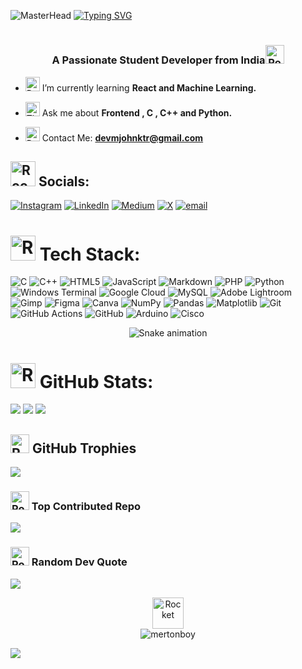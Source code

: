 ![MasterHead](https://user-images.githubusercontent.com/67194519/173735367-b75edb3b-61ec-4323-a10f-5d98e1d7b97a.gif)
[![Typing SVG](https://readme-typing-svg.demolab.com?font=Russo+One&color=&size=100&pause=1000&center=true&vCenter=true&width=2000&height=200&lines=Hi+%F0%9F%91%8B%2C+I'm+Dev+M+John;I'm+a+Student+Developer;Cyber+Security+Enthusiast;Machine+Learning+UG)](mailto:devmjohnktr@gmail.com)<h1></h1>
<h3 align="center">A Passionate Student Developer from India<img src="https://raw.githubusercontent.com/Tarikul-Islam-Anik/Animated-Fluent-Emojis/refs/heads/master/Emojis/People%20with%20professions/Man%20Technologist%20Light%20Skin%20Tone.png" alt="Rocket" width="30" height="30" /></h3> 



- <img src="https://raw.githubusercontent.com/Tarikul-Islam-Anik/Animated-Fluent-Emojis/refs/heads/master/Emojis/Objects/Books.png" alt="Rocket" width="23" height="23" /> I’m currently learning **React and Machine Learning.**
- <img src="https://raw.githubusercontent.com/Tarikul-Islam-Anik/Animated-Fluent-Emojis/master/Emojis/Smilies/Thought%20Balloon.png" alt="Thought Balloon" width="23" height="23" /> Ask me about **Frontend , C , C++ and Python.** <br>

- <img src="https://raw.githubusercontent.com/Tarikul-Islam-Anik/Animated-Fluent-Emojis/refs/heads/master/Emojis/Objects/E-Mail.png" alt="Rocket" width="23" height="23" /> Contact Me: **devmjohnktr@gmail.com**


## <img src="https://raw.githubusercontent.com/Tarikul-Islam-Anik/Animated-Fluent-Emojis/refs/heads/master/Emojis/Hand%20gestures/Folded%20Hands%20Light%20Skin%20Tone.png" alt="Rocket" width="40" height="40" /> Socials:
[![Instagram](https://img.shields.io/badge/Instagram-%23E4405F.svg?logo=Instagram&logoColor=white)](https://instagram.com/devmjohn) [![LinkedIn](https://img.shields.io/badge/LinkedIn-%230077B5.svg?logo=linkedin&logoColor=white)](https://linkedin.com/in/DevMJohn) [![Medium](https://img.shields.io/badge/Medium-12100E?logo=medium&logoColor=white)](https://medium.com/@devmjohn) [![X](https://img.shields.io/badge/X-black.svg?logo=X&logoColor=white)](https://x.com/devmjohn) [![email](https://img.shields.io/badge/Email-D14836?logo=gmail&logoColor=white)](mailto:devmjohnktr@gmail.com) 

# <img src="https://raw.githubusercontent.com/Tarikul-Islam-Anik/Animated-Fluent-Emojis/refs/heads/master/Emojis/Objects/Laptop.png" alt="Rocket" width="40" height="40" /> Tech Stack:
![C](https://img.shields.io/badge/c-%2300599C.svg?style=flat&logo=c&logoColor=white) ![C++](https://img.shields.io/badge/c++-%2300599C.svg?style=flat&logo=c%2B%2B&logoColor=white) ![HTML5](https://img.shields.io/badge/html5-%23E34F26.svg?style=flat&logo=html5&logoColor=white) ![JavaScript](https://img.shields.io/badge/javascript-%23323330.svg?style=flat&logo=javascript&logoColor=%23F7DF1E) ![Markdown](https://img.shields.io/badge/markdown-%23000000.svg?style=flat&logo=markdown&logoColor=white) ![PHP](https://img.shields.io/badge/php-%23777BB4.svg?style=flat&logo=php&logoColor=white) ![Python](https://img.shields.io/badge/python-3670A0?style=flat&logo=python&logoColor=ffdd54) ![Windows Terminal](https://img.shields.io/badge/Windows%20Terminal-%234D4D4D.svg?style=flat&logo=windows-terminal&logoColor=white) ![Google Cloud](https://img.shields.io/badge/GoogleCloud-%234285F4.svg?style=flat&logo=google-cloud&logoColor=white) ![MySQL](https://img.shields.io/badge/mysql-4479A1.svg?style=flat&logo=mysql&logoColor=white) ![Adobe Lightroom](https://img.shields.io/badge/Adobe%20Lightroom-31A8FF.svg?style=flat&logo=Adobe%20Lightroom&logoColor=white) ![Gimp](https://img.shields.io/badge/Gimp-657D8B?style=flat&logo=gimp&logoColor=FFFFFF) ![Figma](https://img.shields.io/badge/figma-%23F24E1E.svg?style=flat&logo=figma&logoColor=white) ![Canva](https://img.shields.io/badge/Canva-%2300C4CC.svg?style=flat&logo=Canva&logoColor=white) ![NumPy](https://img.shields.io/badge/numpy-%23013243.svg?style=flat&logo=numpy&logoColor=white) ![Pandas](https://img.shields.io/badge/pandas-%23150458.svg?style=flat&logo=pandas&logoColor=white) ![Matplotlib](https://img.shields.io/badge/Matplotlib-%23ffffff.svg?style=flat&logo=Matplotlib&logoColor=black) ![Git](https://img.shields.io/badge/git-%23F05033.svg?style=flat&logo=git&logoColor=white) ![GitHub Actions](https://img.shields.io/badge/github%20actions-%232671E5.svg?style=flat&logo=githubactions&logoColor=white) ![GitHub](https://img.shields.io/badge/github-%23121011.svg?style=flat&logo=github&logoColor=white) ![Arduino](https://img.shields.io/badge/-Arduino-00979D?style=flat&logo=Arduino&logoColor=white) ![Cisco](https://img.shields.io/badge/cisco-%23049fd9.svg?style=flat&logo=cisco&logoColor=black)
<div align="center">
  <img src="https://profile-readme-generator.com/assets/snake.svg" alt="Snake animation" />
</div>

# <img src="https://raw.githubusercontent.com/Tarikul-Islam-Anik/Animated-Fluent-Emojis/refs/heads/master/Emojis/Objects/Bar%20Chart.png" alt="Rocket" width="40" height="40" /> GitHub Stats:
![](https://github-readme-stats.vercel.app/api?username=Devmjohn&theme=dark&hide_border=false&include_all_commits=true&count_private=false)
![](https://nirzak-streak-stats.vercel.app/?user=Devmjohn&theme=dark&hide_border=false)
![](https://github-readme-stats.vercel.app/api/top-langs/?username=Devmjohn&theme=dark&hide_border=false&include_all_commits=true&count_private=false&layout=compact)

## <img src="https://raw.githubusercontent.com/Tarikul-Islam-Anik/Animated-Fluent-Emojis/master/Emojis/Travel%20and%20places/Star.png" alt="Rocket" width="30" height="30" /> GitHub Trophies
![](https://github-profile-trophy.vercel.app/?username=Devmjohn&theme=radical&no-frame=false&no-bg=true&margin-w=4)

### <img src="https://raw.githubusercontent.com/Tarikul-Islam-Anik/Animated-Fluent-Emojis/master/Emojis/Travel%20and%20places/Rocket.png" alt="Rocket" width="30" height="30" /> Top Contributed Repo
![](https://github-contributor-stats.vercel.app/api?username=Devmjohn&limit=5&theme=dark&combine_all_yearly_contributions=true)
### <img src="https://raw.githubusercontent.com/Tarikul-Islam-Anik/Animated-Fluent-Emojis/refs/heads/master/Emojis/Hand%20gestures/Writing%20Hand%20Light%20Skin%20Tone.png" alt="Rocket" width="30" height="30" /> Random Dev Quote
![](https://quotes-github-readme.vercel.app/api?type=horizontal&theme=dark)
<p align="center"> <img src="https://raw.githubusercontent.com/Tarikul-Islam-Anik/Animated-Fluent-Emojis/master/Emojis/Hand%20gestures/Eyes.png" alt="Rocket" width="50" height="50" /><br><img src="https://komarev.com/ghpvc/?username=Devmjohn&label=Profile%20views&color=0e75b6&style=flat" alt="mertonboy" /> </p>
<img src="https://raw.githubusercontent.com/Trilokia/Trilokia/379277808c61ef204768a61bbc5d25bc7798ccf1/bottom_header.svg" />
